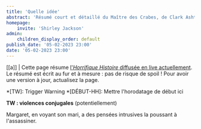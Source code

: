 ```yaml
---
title: 'Quelle idée'
abstract: 'Résumé court et détaillé du Maître des Crabes, de Clark Ashton Smith !'
homepage:
    invite: 'Shirley Jackson'
admin:
    children_display_order: default
publish_date: '05-02-2023 23:00'
date: '05-02-2023 23:00'
---
```


[[a]]
| Cette page résume [l'_Horrifique Histoire_ diffusée en live actuellement](https://www.twitch.tv/vchabrette). Le résumé est écrit au fur et à mesure : pas de risque de spoil ! Pour avoir une version à jour, actualisez la page.

*[TW]: Trigger Warning
*[DÉBUT-HH]: Mettre l'horodatage de début ici

**TW : violences conjugales** (potentiellement)

Margaret, en voyant son mari, a des pensées intrusives la poussant à l'assassiner.